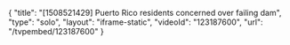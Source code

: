 {
    "title": "[1508521429] Puerto Rico residents concerned over failing dam",
    "type": "solo",
    "layout": "iframe-static",
    "videoId": "123187600",
    "url": "\/tvpembed\/123187600"
}